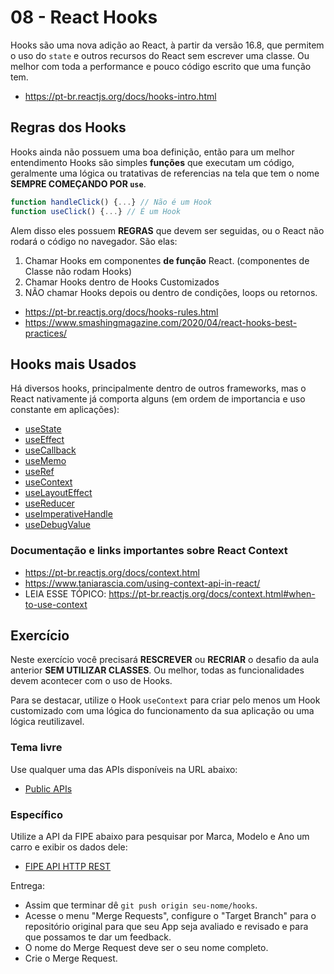 # 08 - React Hooks

Hooks são uma nova adição ao React, à partir da versão 16.8, que permitem o uso do `state` e outros recursos do React sem escrever uma classe. Ou melhor com toda a performance e pouco código escrito que uma função tem.

- https://pt-br.reactjs.org/docs/hooks-intro.html

## Regras dos Hooks

Hooks ainda não possuem uma boa definição, então para um melhor entendimento Hooks são simples **funções** que executam um código, geralmente uma lógica ou tratativas de referencias na tela que tem o nome **SEMPRE COMEÇANDO POR `use`**.

``` javascript
function handleClick() {...} // Não é um Hook
function useClick() {...} // É um Hook
```

Alem disso eles possuem **REGRAS** que devem ser seguidas, ou o React não rodará o código no navegador. São elas:

1. Chamar Hooks em componentes **de função** React. (componentes de Classe não rodam Hooks)
2. Chamar Hooks dentro de Hooks Customizados 
3. NÃO chamar Hooks depois ou dentro de condições, loops ou retornos.

- https://pt-br.reactjs.org/docs/hooks-rules.html
- https://www.smashingmagazine.com/2020/04/react-hooks-best-practices/

## Hooks mais Usados

Há diversos hooks, principalmente dentro de outros frameworks, mas o React nativamente já comporta alguns (em ordem de importancia e uso constante em aplicações):

- [useState](https://pt-br.reactjs.org/docs/hooks-reference.html#usestate)
- [useEffect](https://pt-br.reactjs.org/docs/hooks-reference.html#useeffect)
- [useCallback](https://pt-br.reactjs.org/docs/hooks-reference.html#usereducer)
- [useMemo](https://pt-br.reactjs.org/docs/hooks-reference.html#usecallback)
- [useRef](https://pt-br.reactjs.org/docs/hooks-reference.html#usememo)
- [useContext](https://pt-br.reactjs.org/docs/hooks-reference.html#usecontext)
- [useLayoutEffect](https://pt-br.reactjs.org/docs/hooks-reference.html#useref)
- [useReducer](https://pt-br.reactjs.org/docs/hooks-reference.html#useimperativehandle)
- [useImperativeHandle](https://pt-br.reactjs.org/docs/hooks-reference.html#uselayouteffect)
- [useDebugValue](https://pt-br.reactjs.org/docs/hooks-reference.html#usedebugvalue)

### Documentação e links importantes sobre React Context

- https://pt-br.reactjs.org/docs/context.html
- https://www.taniarascia.com/using-context-api-in-react/
- LEIA ESSE TÓPICO: https://pt-br.reactjs.org/docs/context.html#when-to-use-context

## Exercício

Neste exercício você precisará **RESCREVER** ou **RECRIAR** o desafio da aula anterior **SEM UTILIZAR CLASSES**. Ou melhor, todas as funcionalidades devem acontecer com o uso de Hooks.

Para se destacar, utilize o Hook `useContext` para criar pelo menos um Hook customizado com uma lógica do funcionamento da sua aplicação ou uma lógica reutilizavel.

### Tema livre

Use qualquer uma das APIs disponíveis na URL abaixo:

- [Public APIs](https://github.com/public-apis/public-apis)

### Específico

Utilize a API da FIPE abaixo para pesquisar por Marca, Modelo e Ano um carro e exibir os dados dele:

- [FIPE API HTTP REST](https://deividfortuna.github.io/fipe/)

Entrega:

- Assim que terminar dê `git push origin seu-nome/hooks`.
- Acesse o menu "Merge Requests", configure o "Target Branch" para o repositório original para que seu App seja avaliado e revisado e para que possamos te dar um feedback.
- O nome do Merge Request deve ser o seu nome completo.
- Crie o Merge Request.
